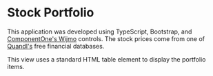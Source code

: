 Stock Portfolio
==================

This application was developed using TypeScript, Bootstrap, and [ComponentOne's Wijmo](http://www.componentone.com) controls. The stock prices come from one of [Quandl's](https://www.quandl.com/) free financial databases.

This view uses a standard HTML table element to display the portfolio items.